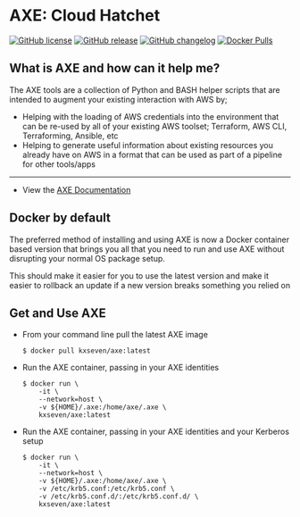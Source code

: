 # AXE: Cloud Hatchet

[![GitHub license](https://img.shields.io/github/license/kxseven/axe.svg?style=flat-square)](https://github.com/kxseven/axe/blob/master/LICENSE)
[![GitHub release](https://img.shields.io/github/release/kxseven/axe.svg?style=flat-square)](https://github.com/kxseven/axe/releases)
[![GitHub changelog](https://img.shields.io/badge/docs-CHANGELOG-orange.svg?style=flat-square)](http://awsaxe.readthedocs.io/en/latest/content/about/release-notes/)
[![Docker Pulls](https://img.shields.io/docker/pulls/kxseven/axe.svg)](https://hub.docker.com/r/kxseven/axe)

## What is AXE and how can it help me?

The AXE tools are a collection of Python and BASH helper scripts that are intended to augment your existing interaction with AWS by;

- Helping with the loading of AWS credentials into the environment that can be re-used by all of your existing AWS toolset; Terraform, AWS CLI, Terraforming, Ansible, etc
- Helping to generate useful information about existing resources you already have on AWS in a format that can be used as part of a pipeline for other tools/apps

---

 - View the [AXE Documentation]

[AXE Documentation]: http://awsaxe.readthedocs.io/


## Docker by default

The preferred method of installing and using AXE is now a Docker container based version that brings you all that you need to run and use AXE without disrupting your normal OS package setup.

This should make it easier for you to use the latest version and make it easier to rollback an update if a new version breaks something you relied on


## Get and Use AXE

- From your command line pull the latest AXE image

    ```console
    $ docker pull kxseven/axe:latest
    ```

- Run the AXE container, passing in your AXE identities

    ```console
    $ docker run \
        -it \
        --network=host \
        -v ${HOME}/.axe:/home/axe/.axe \
        kxseven/axe:latest
    ```

- Run the AXE container, passing in your AXE identities and your Kerberos setup

    ```console
    $ docker run \
        -it \
        --network=host \
        -v ${HOME}/.axe:/home/axe/.axe \
        -v /etc/krb5.conf:/etc/krb5.conf \
        -v /etc/krb5.conf.d/:/etc/krb5.conf.d/ \
        kxseven/axe:latest
    ```
